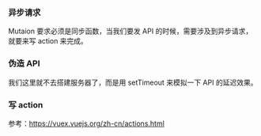 ### 异步请求

Mutaion 要求必须是同步函数，当我们要发 API 的时候，需要涉及到异步请求，就要来写 action 来完成。


### 伪造 API

我们这里就不去搭建服务器了，而是用 setTimeout 来模拟一下 API 的延迟效果。

### 写 action

参考：https://vuex.vuejs.org/zh-cn/actions.html
